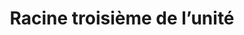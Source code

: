 ---
layout: page
title: Racine troisième de l’unité 
# description: 
img: assets/img/figures/racine-troisieme-unite.png
importance: 1
# category: 
related_publications: recm
overleaf: https://www.overleaf.com/read/xvnkgtbxpwmk
---